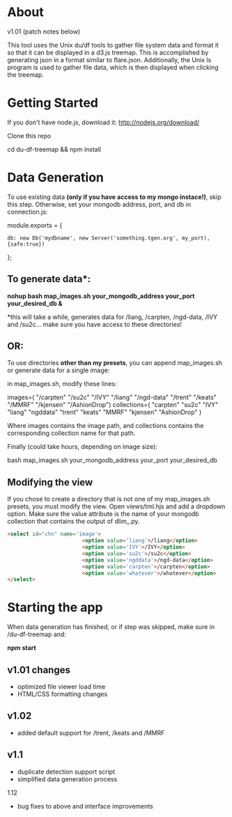 About
=====

v1.01 (patch notes below)

This tool uses the Unix du/df tools to gather file system data and format it so that it can be displayed in a d3.js treemap. This is accomplished by generating json in a format similar to flare.json. Additionally, the Unix ls program is used to gather file data, which is then displayed when clicking the treemap.


Getting Started
===============

If you don't have node.js, download it: http://nodejs.org/download/

Clone this repo

cd du-df-treemap && npm install


Data Generation
===============

To use existing data **(only if you have access to my mongo instace!)**, skip this step. Otherwise, set your mongodb address, port, and db in connection.js:

module.exports = {

    db: new Db('mydbname', new Server('something.tgen.org', my_port),{safe:true})

};



To generate data*:
------------------


**nohup bash map_images.sh your_mongodb_address your_port your_desired_db &**

*this will take a while, generates data for /liang, /carpten, /ngd-data, /IVY and /su2c... make sure you have access to these directories!


OR:
---

To use directories **other than my presets**, you can append map_images.sh or generate data for a single image:

in map_images.sh, modify these lines:

images=( "/carpten" "/su2c" "/IVY" "/liang" "/ngd-data" "/trent" "/keats" "/MMRF" "/kjensen" "/AshionDrop")
collections=( "carpten" "su2c" "IVY" "liang" "ngddata" "trent" "keats" "MMRF" "kjensen" "AshionDrop"  )

Where images contains the image path, and collections contains the corresponding collection name for that path. 

Finally (could take hours, depending on image size):

bash map_images.sh your_mongodb_address your_port your_desired_db


Modifying the view
------------------

If you chose to create a directory that is not one of my map_images.sh presets, you must modify the view. Open views/tml.hjs and add a dropdown option. Make sure the value attribute is the name of your mongodb collection that contains the output of dlim_.py. 

```HTML
<select id="chn" name='image'>
                        <option value='liang'>/liang</option>
                        <option value='IVY'>/IVY</option>
                        <option value='su2c'>/su2c</option>
                        <option value='ngddata'>/ngd-data</option>
                        <option value='carpten'>/carpten</option>
                        <option value='whatever'>/whatever</option>
</select>
```


Starting the app
================

When data generation has finished, or if step was skipped, make sure in /du-df-treemap and:

**npm start**




v1.01 changes
-------------

- optimized file viewer load time
- HTML/CSS formatting changes

v1.02
------

- added default support for /trent, /keats and /MMRF

v1.1
------
- duplicate detection support script
- simplified data generation process

1.12
- bug fixes to above and interface improvements
